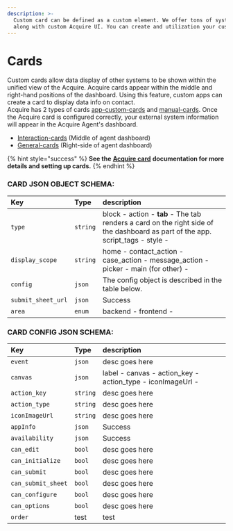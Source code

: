 ```yaml
---
description: >-
  Custom card can be defined as a custom element. We offer tons of system cards
  along with custom Acquire UI. You can create and utilization your custom card.
---
```


# Cards

Custom cards allow data display of other systems to be shown within the unified view of the Acquire. Acquire cards appear within the middle and right-hand positions of the dashboard. Using this feature, custom apps can create a card to display data info on contact.  
Acquire has 2 types of cards [app-custom-cards](https://github.com/acquireio/custom-cards#app-custom-card) and [manual-cards](https://github.com/acquireio/custom-cards#manual-card). Once the Acquire card is configured correctly, your external system information will appear in the Acquire Agent's dashboard.

* [Interaction-cards](interaction-cards-middle/) \(Middle of agent dashboard\)
* [General-cards](general-cards-right-side/) \(Right-side of agent dashboard\)

{% hint style="success" %}
**See the** [**Acquire card**](https://github.com/acquireio/custom-cards) **documentation for more details and setting up cards.**
{% endhint %}

### CARD JSON OBJECT SCHEMA:

| Key | Type | description |
| :--- | :--- | :--- |
| `type` | `string` | block - action - **tab** - The tab renders a card on the right side of the dashboard as part of the app. script\_tags - style - |
| `display_scope` | `string` | home - contact\_action - case\_action - message\_action - picker - main \(for other\) - |
| `config` | `json` | The config object is described in the table below. |
| `submit_sheet_url` | `json` | Success |
| `area` | `enum` | backend - frontend - |

### 

### CARD CONFIG JSON SCHEMA:

| Key | Type | description |
| :--- | :--- | :--- |
| `event` | `json` | desc goes here |
| `canvas` | `json` | label - canvas - action\_key - action\_type - iconImageUrl - |
| `action_key` | `string` | desc goes here |
| `action_type` | `string` | desc goes here |
| `iconImageUrl` | `string` | desc goes here |
| `appInfo` | `json` | Success |
| `availability` | `json` | Success |
| `can_edit` | `bool` | desc goes here |
| `can_initialize` | `bool` | desc goes here |
| `can_submit` | `bool` | desc goes here |
| `can_submit_sheet` | `bool` | desc goes here |
| `can_configure` | `bool` | desc goes here |
| `can_options` | `bool` | desc goes here |
| `order` | test | test |

